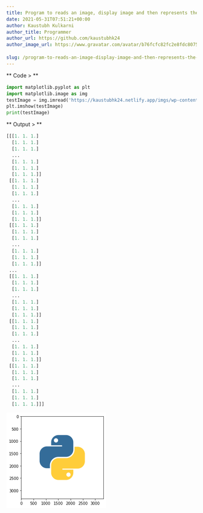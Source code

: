 ```yaml
---
title: Program to reads an image, display image and then represents the image in array
date: 2021-05-31T07:51:21+00:00
author: Kaustubh Kulkarni
author_title: Programmer
author_url: https://github.com/kaustubhk24
author_image_url: https://www.gravatar.com/avatar/b76fcfc82fc2e8fdc8075636f1735f61?s=200

slug: /program-to-reads-an-image-display-image-and-then-represents-the-image-in-array/
---
```

 

** Code > **

```python title="file.py"
import matplotlib.pyplot as plt
import matplotlib.image as img
testImage = img.imread('https://kaustubhk24.netlify.app/imgs/wp-content/uploads/2021/05/python-programming-language-1.png')
plt.imshow(testImage)
print(testImage)
```

** Output > **

```python title="Output"
[[[1. 1. 1.]
  [1. 1. 1.]
  [1. 1. 1.]
  ...
  [1. 1. 1.]
  [1. 1. 1.]
  [1. 1. 1.]]
 [[1. 1. 1.]
  [1. 1. 1.]
  [1. 1. 1.]
  ...
  [1. 1. 1.]
  [1. 1. 1.]
  [1. 1. 1.]]
 [[1. 1. 1.]
  [1. 1. 1.]
  [1. 1. 1.]
  ...
  [1. 1. 1.]
  [1. 1. 1.]
  [1. 1. 1.]]
 ...
 [[1. 1. 1.]
  [1. 1. 1.]
  [1. 1. 1.]
  ...
  [1. 1. 1.]
  [1. 1. 1.]
  [1. 1. 1.]]
 [[1. 1. 1.]
  [1. 1. 1.]
  [1. 1. 1.]
  ...
  [1. 1. 1.]
  [1. 1. 1.]
  [1. 1. 1.]]
 [[1. 1. 1.]
  [1. 1. 1.]
  [1. 1. 1.]
  ...
  [1. 1. 1.]
  [1. 1. 1.]
  [1. 1. 1.]]]

```

![Python](/imgs/img/blog/python.png "Python")
